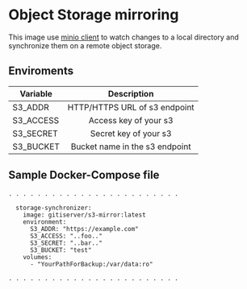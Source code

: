 # Object Storage mirroring
This image use [minio client](https://docs.min.io/docs/minio-client-complete-guide.html) to watch changes to a local directory and synchronize them on a remote object storage.

## Enviroments

| Variable   |   Description      |
|----------|:-------------:|
| S3_ADDR | HTTP/HTTPS URL of s3 endpoint |
| S3_ACCESS | Access key of your s3 |
| S3_SECRET | Secret key of your s3 |
| S3_BUCKET | Bucket name in the s3 endpoint |

## Sample Docker-Compose file
```
. . . . . . . . . . . . . . . . . . . . . . . .

  storage-synchronizer:
    image: gitiserver/s3-mirror:latest
    environment:
      S3_ADDR: "https://example.com"
      S3_ACCESS: "..foo.."
      S3_SECRET: "..bar.."
      S3_BUCKET: "test"
    volumes:
      - "YourPathForBackup:/var/data:ro"

. . . . . . . . . . . . . . . . . . . . . . . .